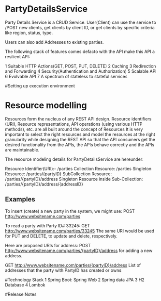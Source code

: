 # PartyDetailsService
Party Details Service is a CRUD Service. User(Client) can use the service to /POST new clients, get clients by client ID,
or get clients by specific criteria like region, status, type.
 
Users can also add Addresses to existing parties.

The following stack of features comes defacto with the API make this API a resilient API:

1 Suitable HTTP Actions(GET, POST, PUT, DELETE)
2 Caching
3 Redirection and Forwarding
4 Security(Authentication and Authorization)
5 Scalable API
6 Evolvable API
7 A spectrum of stateless to stateful services

#Setting up execution environment

# Resource modelling
Resources form the nucleus of any REST API design. Resource identifiers (URI), Resource representations, API operations 
(using various HTTP methods), etc. are all built around the concept of Resources 
It is very important to select the right resources and model the resources at the right granularity while designing the 
REST API so that the API consumers get the desired functionality from the APIs, the APIs behave correctly and the APIs are maintainable.

The resource modeling details for PartyDetailsService are hereunder: 

Resource Identifier(URI):- /parties
Collection Resource: /parties
Singleton Resource: /parties/{partyID}
SubCollection Resource: /parties/{partyID}/address
Singleton Resource inside Sub-Collection: /parties/{partyID}/address/{addressID}

## Examples
To insert (create) a new party in the system, we might use:
POST http://www.websitename.com/parties

To read a party with Party ID# 33245:
GET http://www.websitename.com/parties/33245 The same URI would be used for PUT and DELETE, to update and delete, respectively.

Here are proposed URIs for address:
POST http://www.websitename.com/parties/{partyID}/address for adding a new address.

GET http://www.websitename.com/parties/{partyID}/address
List of addresses that the party with PartyID has created or owns

#Technology Stack
1 Spring Boot: Spring Web
2 Spring data JPA
3 H2 Database
4 Lombok


#Release Notes